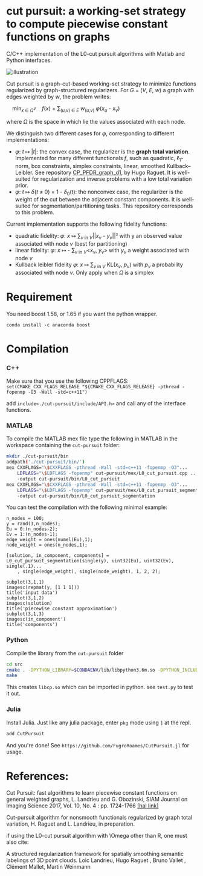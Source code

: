 # cut pursuit: a working-set strategy to compute piecewise constant functions on graphs
C/C++ implementation of the L0-cut pursuit algorithms with Matlab and Python interfaces.

![illustration](https://user-images.githubusercontent.com/1902679/34037816-738cf4ba-e18a-11e7-9343-7c27209b27e6.png)

Cut pursuit is a graph-cut-based working-set strategy to minimize functions regularized by graph-structured regularizers.
For _G_ = (_V_, _E_, _w_) a graph with edges weighted by _w_, the problem writes:

    min<sub>_x_ ∈ _Ω_<sup>_V_</sup></sub>    _f_(_x_) +
    ∑<sub>(_u_,_v_) ∈ _E_</sub> _w_<sub>(_u_,_v_)</sub>
    _φ_(_x_<sub>_u_</sub> - _x_<sub>_v_</sub>)

where _Ω_ is the space in which lie the values associated with each node.

We distinguish two different cases for _φ_, corresponding to different implementations:
- _φ_: _t_ ↦ |_t_|: the convex case, the regularizer is the __graph total variation__.
Implemented for many different functionals _f_, such as quadratic, ℓ<sub>1</sub>-norm, box constraints, simplex constraints, linear, smoothed Kullback–Leibler.
See repository [CP_PFDR_graph_d1](https://github.com/1a7r0ch3/CP_PFDR_graph_d1), by Hugo Raguet. It is well-suited for regularization and inverse problems with a low total variation prior.
- _φ_: _t_ ↦ _δ_(_t_ ≠ 0) = 1 - _δ_<sub>0</sub>(t): the nonconvex case, the regularizer is the weight of the cut between the adjacent constant components. It is well-suited for segmentation/partitioning tasks. This repository corresponds to this problem.

 Current implementation supports the following fidelity functions:

- quadratic fidelity: _φ_: _x_ ↦ ∑<sub>_v_ in _V_</sub>||_x_<sub>_v_</sub> - _y_<sub>_v_</sub>||² with y an observed value associated with node _v_ (best for partitioning)
- linear fidelity: _φ_: _x_ ↦ - ∑<sub>_v_ in _V_</sub><_x_<sub>_v_</sub>, _y_<sub>_v_</sub>> with _y_<sub>_v_</sub> a weight associated with node _v_
- Kullback leibler fidelity _φ_: _x_ ↦ ∑<sub>_v_ in _V_</sub> KL(_x_<sub>_v_</sub>, _p_<sub>_v_</sub>) with _p_<sub>_v_</sub> a probability associated with node _v_. Only apply when _Ω_ is a simplex

# Requirement

You need boost 1.58, or 1.65 if you want the python wrapper.

```conda install -c anaconda boost```

# Compilation

### C++
Make sure that you use the following CPPFLAGS:
```set(CMAKE_CXX_FLAGS_RELEASE "${CMAKE_CXX_FLAGS_RELEASE} -pthread -fopenmp -O3 -Wall -std=c++11")```

add ```include<./cut-pursuit/include/API.h>``` and call any of the interface functions.

### MATLAB
To compile the MATLAB mex file type the following in MATLAB in the workspace containing the ```cut-pursuit``` folder:

```bash
mkdir ./cut-pursuit/bin
addpath('./cut-pursuit/bin/')
mex CXXFLAGS="\$CXXFLAGS -pthread -Wall -std=c++11 -fopenmp -O3"...
    LDFLAGS="\$LDFLAGS -fopenmp" cut-pursuit/mex/L0_cut_pursuit.cpp ...
    -output cut-pursuit/bin/L0_cut_pursuit
mex CXXFLAGS="\$CXXFLAGS -pthread -Wall -std=c++11 -fopenmp -O3"...
    LDFLAGS="\$LDFLAGS -fopenmp" cut-pursuit/mex/L0_cut_pursuit_segmentation.cpp ...
    -output cut-pursuit/bin/L0_cut_pursuit_segmentation
```

You can test the compilation with the following minimal example:

```
n_nodes = 100;
y = rand(3,n_nodes);
Eu = 0:(n_nodes-2);
Ev = 1:(n_nodes-1);
edge_weight = ones(numel(Eu),1);
node_weight = ones(n_nodes,1);

[solution, in_component, components] = L0_cut_pursuit_segmentation(single(y), uint32(Eu), uint32(Ev), single(.1)...
    , single(edge_weight), single(node_weight), 1, 2, 2);

subplot(3,1,1)
imagesc(repmat(y, [1 1 1]))
title('input data')
subplot(3,1,2)
imagesc(solution)
title('piecewise constant approximation')
subplot(3,1,3)
imagesc(in_component')
title('components')

```

### Python
Compile the library from the ```cut-pursuit``` folder
```bash
cd src
cmake . -DPYTHON_LIBRARY=$CONDAENV/lib/libpython3.6m.so -DPYTHON_INCLUDE_DIR=$CONDAENV/include/python3.6m -DBOOST_INCLUDEDIR=$CONDAENV/include  -DEIGEN3_INCLUDE_DIR=$CONDAENV/include/eigen3
make
```

This creates ```libcp.so``` which can be imported in python. see ```test.py``` to test it out.

### Julia

Install Julia. Just like any julia package, enter `pkg` mode using `]` at the repl.

```julia
add CutPursuit
```

And you're done! See `https://github.com/FugroRoames/CutPursuit.jl` for usage.

# References:
Cut Pursuit: fast algorithms to learn piecewise constant functions on general weighted graphs,
L. Landrieu and G. Obozinski, SIAM Journal on Imaging Science 2017, Vol. 10, No. 4 : pp. 1724-1766
[[hal link]](https://hal.archives-ouvertes.fr/hal-01306779)

Cut-pursuit algorithm for nonsmooth functionals regularized by graph total variation, H. Raguet and L. Landrieu, in preparation.

if using the L0-cut pursuit algorithm with \Omega other than R, one must also cite:

A structured regularization framework for spatially smoothing semantic labelings of 3D point clouds. Loic Landrieu, Hugo Raguet , Bruno Vallet , Clément Mallet, Martin Weinmann
